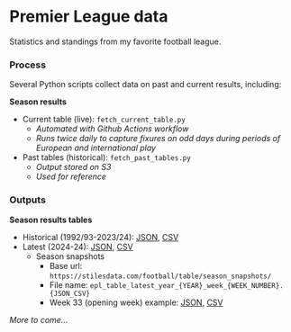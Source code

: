# Premier League data
Statistics and standings from my favorite football league. 

### Process

Several Python scripts collect data on past and current results, including: 

**Season results**
- Current table (live): `fetch_current_table.py`
    - *Automated with Github Actions workflow* 
    - *Runs twice daily to capture fixures on odd days during periods of European and international play* 
- Past tables (historical): `fetch_past_tables.py`
    - *Output stored on S3*
    - *Used for reference*

### Outputs

**Season results tables**
- Historical (1992/93-2023/24): [JSON](https://stilesdata.com/football/table/epl_table_past.json), [CSV](https://stilesdata.com/football/table/epl_table_past.csv)
- Latest (2024-24): [JSON](https://stilesdata.com/football/table/epl_table_past.json), [CSV](https://stilesdata.com/football/table/epl_table_past.csv)
    - Season snapshots 
        - Base url: `https://stilesdata.com/football/table/season_snapshots/`
        - File name: `epl_table_latest_year_{YEAR}_week_{WEEK_NUMBER}.{JSON_CSV}`
        - Week 33 (opening week) example: [JSON](https://stilesdata.com/football/table/season_snapshots/epl_table_latest_year_2024_week_33.json), [CSV](https://stilesdata.com/football/table/season_snapshots/epl_table_latest_year_2024_week_33.csv)


*More to come...*